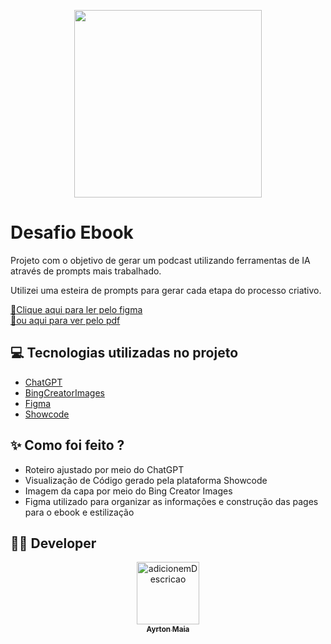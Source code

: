 <p align="center">
<img 
    src="./img/icon_book.png"
    width="300"/>
</p>

<!--
<div align="center">
    <audio src="output/podcast_editado.MP3" controls title="Podcast editado"></audio>
</div>
-->


# Desafio Ebook 
Projeto com o objetivo de gerar um podcast utilizando ferramentas de IA através de prompts mais trabalhado.

Utilizei uma esteira de prompts para gerar cada etapa do processo criativo.

<!--<a href="https://github.com/felipeAguiarCode/prompts-recipe-to-create-a-ebook/blob/main/output/ebook%20-%20css%20jedi%20output.pdf" title="View PDF now"> 📕Clique aqui para ler</a>-->

<a href="https://www.figma.com/proto/VDQ7LqluNSI5Q6YxYkluHb/Untitled?node-id=244-2&p=f&t=yDALftCCAhtO5mTI-1&scaling=min-zoom&content-scaling=fixed&page-id=232%3A2&starting-point-node-id=244%3A2" title="View PDF now"> 📕Clique aqui para ler pelo figma</a>
</br>
<a href="https://github.com/felipeAguiarCode/prompts-recipe-to-create-a-ebook/blob/main/output/ebook%20-%20css%20jedi%20output.pdf" title="View PDF now"> 📘ou aqui para ver pelo pdf</a>



## 💻 Tecnologias utilizadas no projeto

- [ChatGPT](https://chat.openai.com/) 
- [BingCreatorImages](https://www.bing.com/images/create)
- [Figma](https://www.figma.com/pt-br/)
- [Showcode](https://showcode.app/)

## ✨ Como foi feito ?

- Roteiro ajustado por meio do ChatGPT
- Visualização de Código gerado pela plataforma Showcode
- Imagem da capa por meio do Bing Creator Images
- Figma utilizado para organizar as informações e construção das pages para o ebook e estilização



## 👨‍💻 Developer
 <p align="center">
   <a href="https://www.linkedin.com/in/ayrton-maia-404489228/?originalSubdomain=br">
     <img src="https://avatars.githubusercontent.com/u/98968093?v=4" width="100px;" alt="adicionemDescricao"/>
     <br />
     <sub>
       <b>Ayrton Maia</b>
     </sub>
   </a>
 </p>
